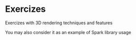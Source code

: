 # Exercizes
Exercizes with 3D rendering techniques and features

You may also consider it as an example of Spark library usage
